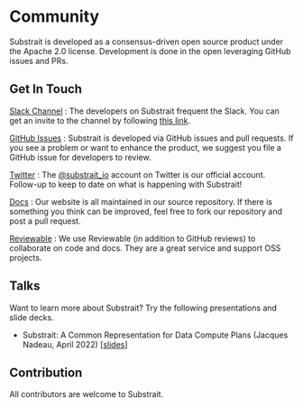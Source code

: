 # Community

Substrait is developed as a consensus-driven open source product under the Apache 2.0
license. Development is done in the open leveraging GitHub issues and PRs.

## Get In Touch

[Slack Channel]({{versions.slackinvitelink}})
: The developers on Substrait frequent the Slack. You can get an
  invite to the channel by following [this link]({{versions.slackinvitelink}}).

[GitHub Issues](https://github.com/substrait-io/substrait/issues)
: Substrait is developed via GitHub issues and pull requests. If you see a problem
  or want to enhance the product, we suggest you file a GitHub issue for developers to
  review.

[Twitter](https://twitter.com/substrait_io)
: The [@substrait_io](https://twitter.com/substrait_io) account on Twitter is our official account. Follow-up to keep
  to date on what is happening with Substrait!

[Docs](https://github.com/substrait-io/substrait/tree/main/site/docs)
: Our website is all maintained in our source repository. If there is something you think
  can be improved, feel free to fork our repository and post a pull request.

[Reviewable](https://reviewable.io/)
: We use Reviewable (in addition to GitHub reviews) to collaborate on code and docs. They are
  a great service and support OSS projects.

## Talks
Want to learn more about Substrait? Try the following presentations and slide decks.

* Substrait: A Common Representation for Data Compute Plans (Jacques Nadeau, April 2022) [[slides](https://docs.google.com/presentation/d/1H89iwnnmHZ2oMgGpFon9Rv_fJ60RWE0c9drHCZAL8Bw)]

## Contribution

All contributors are welcome to Substrait.

